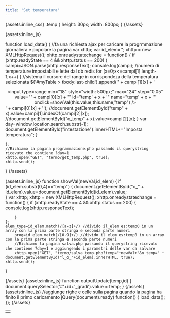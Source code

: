 ```yaml
---
title: 'Set temperatura'
---
```


{assets:inline_css}
.temp {
height: 30px;
width: 800px;
}
{/assets}

{assets:inline_js}

function load_data() {
	//fa una richiesta ajax per caricare la progrmmazione giornaliera e popolare la pagina
	var xhttp;
	var id_elem='';
	xhttp = new XMLHttpRequest();
	xhttp.onreadystatechange = function() {
		if (xhttp.readyState == 4 && xhttp.status == 200) {
			campi=JSON.parse(xhttp.responseText);
			console.log(campi);
			//numero di temperature impostabili e lette dal db redis
			for (x=0;x<=campi[1].length-1;x++) {
				//sistema il cursore del range in corrispondeza della temperatura selezionata
		$('#myTable > tbody:last-child').append('<tr><td id="l_o_temp' + x + '" style="text-align:center;">' + campi[1][x] + '</td><td><center><input type=range min="18" style="width: 500px;" max="24" step="0.05" value="' + campi[0][x] + '" id="temp' + x + '" name="temp' + x + '" onclick=showVal(this.value,this.name,"temp")  /></center></td><td><output for="temp' + x + '" id="o_temp' + x + '" style="text-align:center;">' + campi[0][x] + '</output></td></tr>');
				//document.getElementById("temp" + x).value=campi[1].indexOf(campi[2][x]);
				//document.getElementById("o_temp" + x).value=campi[2][x];
			}
			var day=window.location.search.substr(-1);
			document.getElementById("intestazione").innerHTML+="Imposta temperatura";
		}

	};
	//Richiamo la pagina programmazione.php passando il querystring ricevuto che contiene ?day=1
	xhttp.open("GET", "termo/get_temp.php", true);
	xhttp.send();
}
{/assets}

{assets:inline_js}
function showVal(newVal,id_elem) {
	if (id_elem.substr(0,4)=="temp") {
		document.getElementById("o_" + id_elem).value=document.getElementById(id_elem).value;   
	}
	var xhttp;
	xhttp = new XMLHttpRequest();
	xhttp.onreadystatechange = function() {
		if (xhttp.readyState == 4 && xhttp.status == 200) {
			console.log(xhttp.responseText);

		}
	};
	elem_type=id_elem.match(/[a-z]+/) //divido il_elem es:temp0 in un array con la prima parte stringa e seconda parte numeri
		prog=id_elem.match(/[0-9]+/) //divido il_elem es:temp0 in un array con la prima parte stringa e seconda parte numeri
		//Richiamo la pagina salva.php passando il querystring ricevuto che contiene ?day=1 e aggiungendo i parametri delle var da salvare
		xhttp.open("GET", "termo/salva_temp.php?temp="+newVal+"&n_temp=" + document.getElementById("l_o_"+id_elem).innerHTML, true);
	xhttp.send();    
}

{/assets}
{assets:inline_js}
function outputUpdate(temp,id) {
	document.querySelector('#'+id+'_gradi').value = temp;
}
{/assets}
{assets:inline_js}
//aggiunge righe e celle sulla pagina quando la pagina ha finito il primo caricamento
jQuery(document).ready( function() 
		{
		load_data();
		});
{/assets}

<table id=myTable style="table-layout: auto;">
<tbody><tr><td colspan=3 id=intestazione style="text-align:center"></td></tr>
</tbody>
</table>
